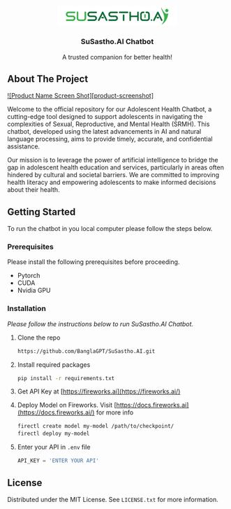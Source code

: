 <!-- Improved compatibility of back to top link: See: https://github.com/othneildrew/Best-README-Template/pull/73 -->
<a id="readme-top"></a>
<!--
*** Thanks for checking out the Best-README-Template. If you have a suggestion
*** that would make this better, please fork the repo and create a pull request
*** or simply open an issue with the tag "enhancement".
*** Don't forget to give the project a star!
*** Thanks again! Now go create something AMAZING! :D
-->



<!-- PROJECT SHIELDS -->
<!--
*** I'm using markdown "reference style" links for readability.
*** Reference links are enclosed in brackets [ ] instead of parentheses ( ).
*** See the bottom of this document for the declaration of the reference variables
*** for contributors-url, forks-url, etc. This is an optional, concise syntax you may use.
*** https://www.markdownguide.org/basic-syntax/#reference-style-links
-->


<!-- PROJECT LOGO -->
<br />
<div align="center">
  <a href="https://github.com/othneildrew/Best-README-Template">
    <img src="images/susastho.png" alt="Logo" width="274">
  </a>

  <h3 align="center">SuSastho.AI Chatbot</h3>

  <p align="center">
    A trusted companion for better health!
  </p>
</div>





<!-- ABOUT THE PROJECT -->
## About The Project

[![Product Name Screen Shot][product-screenshot]](https://example.com)

Welcome to the official repository for our Adolescent Health Chatbot, a cutting-edge tool designed to support adolescents in navigating the complexities of Sexual, Reproductive, and Mental Health (SRMH). This chatbot, developed using the latest advancements in AI and natural language processing, aims to provide timely, accurate, and confidential assistance.

Our mission is to leverage the power of artificial intelligence to bridge the gap in adolescent health education and services, particularly in areas often hindered by cultural and societal barriers. We are committed to improving health literacy and empowering adolescents to make informed decisions about their health.



<!-- GETTING STARTED -->
## Getting Started
To run the chatbot in you local computer please follow the steps below.

### Prerequisites

Please install the following prerequisites before proceeding.
* Pytorch
* CUDA
* Nvidia GPU


### Installation

_Please follow the instructions below to run SuSastho.AI Chatbot._


1. Clone the repo

   ```sh
   https://github.com/BanglaGPT/SuSastho.AI.git
   ```
2. Install required packages

   ```sh
   pip install -r requirements.txt
   ```
3. Get API Key at [https://fireworks.ai](https://fireworks.ai/)
4. Deploy Model on Fireworks. Visit [https://docs.fireworks.ai](https://docs.fireworks.ai/) for more info

   ```sh
   firectl create model my-model /path/to/checkpoint/
   firectl deploy my-model
   ```
3. Enter your API in `.env` file

   ```python
   API_KEY = 'ENTER YOUR API'
   ```

<!-- LICENSE -->
## License

Distributed under the MIT License. See `LICENSE.txt` for more information.


